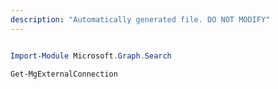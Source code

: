 ```yaml
---
description: "Automatically generated file. DO NOT MODIFY"
---
```


```powershell

Import-Module Microsoft.Graph.Search

Get-MgExternalConnection

```